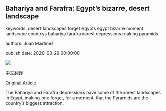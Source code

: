 ## Bahariya and Farafra: Egypt’s bizarre, desert landscape

keywords: desert landscapes forget egypts egypt bizarre moment landscape countrys bahariya farafra rarest depressions making pyramids

authors: Juan Martinez

publish date: 2020-03-29 00:00:00

![](https://ichef.bbci.co.uk/wwfeatures/live/624_351/images/live/p0/87/38/p0873883.jpg)

[中文翻译](Bahariya%20and%20Farafra%3A%20Egypt%E2%80%99s%20bizarre%2C%20desert%20landscape_zh.md)

[Original Article](https://www.bbc.com/travel/story/20200329-bahariya-and-farafra-egypts-bizarre-desert-landscape)

The Bahariya and Farafra depressions have some of the rarest landscapes in Egypt, making one forget, for a moment, that the Pyramids are the country’s biggest attraction.